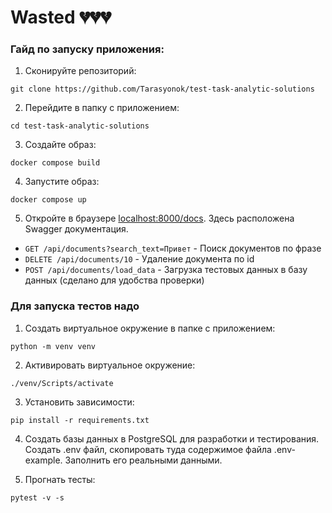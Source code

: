 # Wasted 💔💔💔


### Гайд по запуску приложения:
1) Сконируйте репозиторий:
```
git clone https://github.com/Tarasyonok/test-task-analytic-solutions
```

2) Перейдите в папку с приложением:
```
cd test-task-analytic-solutions
```

3) Создайте образ:
```
docker compose build
```

4) Запустите образ:
```
docker compose up
```

5) Откройте в браузере [localhost:8000/docs](http://localhost:8000/docs). Здесь расположена Swagger документация.  
  * `GET /api/documents?search_text=Привет` - Поиск документов по фразе
  * `DELETE /api/documents/10` - Удаление документа по id
  * `POST /api/documents/load_data` - Загрузка тестовых данных в базу данных (сделано для удобства проверки)


### Для запуска тестов надо
1) Создать виртуальное окружение в папке с приложением:
```
python -m venv venv
```

2) Активировать виртуальное окружение:
```
./venv/Scripts/activate
```

3) Установить зависимости:
```
pip install -r requirements.txt
```

4) Создать базы данных в PostgreSQL для разработки и тестирования. Создать .env файл, скопировать туда содержимое файла .env-example. Заполнить его реальными данными.

5) Прогнать тесты:
```
pytest -v -s
```
